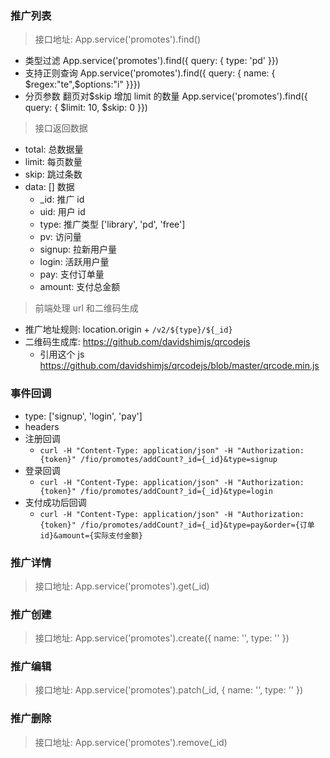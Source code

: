 ### 推广列表

> 接口地址: App.service('promotes').find()

- 类型过滤
  App.service('promotes').find({ query: { type: 'pd' }})
- 支持正则查询
  App.service('promotes').find({ query: { name: { $regex:"te",$options:"i" }}})
- 分页参数 翻页对$skip 增加 limit 的数量
  App.service('promotes').find({ query: { $limit: 10, $skip: 0 }})

> 接口返回数据

- total: 总数据量
- limit: 每页数量
- skip: 跳过条数
- data: [] 数据
  - \_id: 推广 id
  - uid: 用户 id
  - type: 推广类型 ['library', 'pd', 'free']
  - pv: 访问量
  - signup: 拉新用户量
  - login: 活跃用户量
  - pay: 支付订单量
  - amount: 支付总金额

> 前端处理 url 和二维码生成

- 推广地址规则: location.origin + `/v2/${type}/${_id}`
- 二维码生成库: https://github.com/davidshimjs/qrcodejs
  - 引用这个 js https://github.com/davidshimjs/qrcodejs/blob/master/qrcode.min.js

### 事件回调

- type: ['signup', 'login', 'pay']
- headers
- 注册回调
  - `curl -H "Content-Type: application/json" -H "Authorization: {token}" /fio/promotes/addCount?_id={_id}&type=signup`
- 登录回调
  - `curl -H "Content-Type: application/json" -H "Authorization: {token}" /fio/promotes/addCount?_id={_id}&type=login`
- 支付成功后回调
  - `curl -H "Content-Type: application/json" -H "Authorization: {token}" /fio/promotes/addCount?_id={_id}&type=pay&order={订单id}&amount={实际支付金额}`

### 推广详情

> 接口地址: App.service('promotes').get(\_id)

### 推广创建

> 接口地址: App.service('promotes').create({ name: '', type: '' })

### 推广编辑

> 接口地址: App.service('promotes').patch(\_id, { name: '', type: '' })

### 推广删除

> 接口地址: App.service('promotes').remove(\_id)
